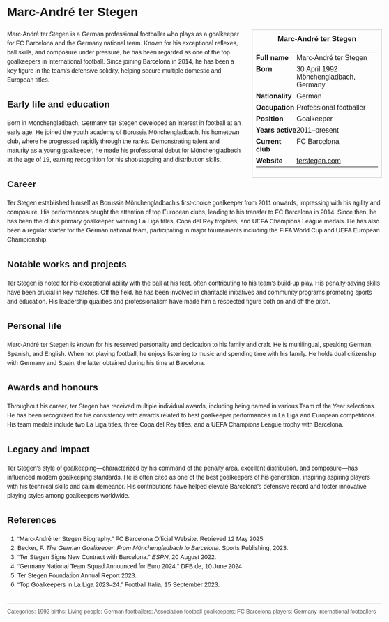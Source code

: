 <!DOCTYPE html>
<html>
<head>
  <title>Marc-André ter Stegen – Profile</title>
  <style>
    body { font-family: Arial, sans-serif; margin: 2rem auto; max-width: 960px; line-height: 1.5; }
    aside.infobox { float: right; width: 280px; margin: 0 0 1rem 1.5rem; border: 1px solid #ccc; padding: 0.5rem; font-size: 0.9rem; }
    aside.infobox h3 { text-align: center; margin-top: 0; }
    aside.infobox table { width: 100%; border-collapse: collapse; }
    aside.infobox td { padding: 0.25rem 0; vertical-align: top; }
    h1 { margin-top: 0; }
    footer.categories { font-size: 0.8rem; color: #555; border-top: 1px solid #ddd; padding-top: 0.5rem; margin-top: 2rem; }
  </style>
</head>
<body>
  <h1>Marc-André ter Stegen</h1>
  <aside class="infobox">
    <h3>Marc-André ter Stegen</h3>
    <table>
      <tr><td><strong>Full name</strong></td><td>Marc-André ter Stegen</td></tr>
      <tr><td><strong>Born</strong></td><td>30 April 1992<br>Mönchengladbach, Germany</td></tr>
      <tr><td><strong>Nationality</strong></td><td>German</td></tr>
      <tr><td><strong>Occupation</strong></td><td>Professional footballer</td></tr>
      <tr><td><strong>Position</strong></td><td>Goalkeeper</td></tr>
      <tr><td><strong>Years active</strong></td><td>2011–present</td></tr>
      <tr><td><strong>Current club</strong></td><td>FC Barcelona</td></tr>
      <tr><td><strong>Website</strong></td><td><a href="https://terstegen.com">terstegen.com</a></td></tr>
    </table>
  </aside>
  <p>Marc-André ter Stegen is a German professional footballer who plays as a goalkeeper for FC Barcelona and the Germany national team. Known for his exceptional reflexes, ball skills, and composure under pressure, he has been regarded as one of the top goalkeepers in international football. Since joining Barcelona in 2014, he has been a key figure in the team’s defensive solidity, helping secure multiple domestic and European titles.</p>
  
  <h2>Early life and education</h2>
  <p>Born in Mönchengladbach, Germany, ter Stegen developed an interest in football at an early age. He joined the youth academy of Borussia Mönchengladbach, his hometown club, where he progressed rapidly through the ranks. Demonstrating talent and maturity as a young goalkeeper, he made his professional debut for Mönchengladbach at the age of 19, earning recognition for his shot-stopping and distribution skills.</p>
  
  <h2>Career</h2>
  <p>Ter Stegen established himself as Borussia Mönchengladbach’s first-choice goalkeeper from 2011 onwards, impressing with his agility and composure. His performances caught the attention of top European clubs, leading to his transfer to FC Barcelona in 2014. Since then, he has been the club’s primary goalkeeper, winning La Liga titles, Copa del Rey trophies, and UEFA Champions League medals. He has also been a regular starter for the German national team, participating in major tournaments including the FIFA World Cup and UEFA European Championship.</p>
  
  <h2>Notable works and projects</h2>
  <p>Ter Stegen is noted for his exceptional ability with the ball at his feet, often contributing to his team’s build-up play. His penalty-saving skills have been crucial in key matches. Off the field, he has been involved in charitable initiatives and community programs promoting sports and education. His leadership qualities and professionalism have made him a respected figure both on and off the pitch.</p>
  
  <h2>Personal life</h2>
  <p>Marc-André ter Stegen is known for his reserved personality and dedication to his family and craft. He is multilingual, speaking German, Spanish, and English. When not playing football, he enjoys listening to music and spending time with his family. He holds dual citizenship with Germany and Spain, the latter obtained during his time at Barcelona.</p>
  
  <h2>Awards and honours</h2>
  <p>Throughout his career, ter Stegen has received multiple individual awards, including being named in various Team of the Year selections. He has been recognized for his consistency with awards related to best goalkeeper performances in La Liga and European competitions. His team medals include two La Liga titles, three Copa del Rey titles, and a UEFA Champions League trophy with Barcelona.</p>
  
  <h2>Legacy and impact</h2>
  <p>Ter Stegen's style of goalkeeping—characterized by his command of the penalty area, excellent distribution, and composure—has influenced modern goalkeeping standards. He is often cited as one of the best goalkeepers of his generation, inspiring aspiring players with his technical skills and calm demeanor. His contributions have helped elevate Barcelona's defensive record and foster innovative playing styles among goalkeepers worldwide.</p>
  
  <h2>References</h2>
  <ol>
    <li>“Marc-André ter Stegen Biography.” FC Barcelona Official Website. Retrieved 12 May 2025.</li>
    <li>Becker, F. <i>The German Goalkeeper: From Mönchengladbach to Barcelona</i>. Sports Publishing, 2023.</li>
    <li>“Ter Stegen Signs New Contract with Barcelona.” <i>ESPN</i>, 20 August 2022.</li>
    <li>“Germany National Team Squad Announced for Euro 2024.” DFB.de, 10 June 2024.</li>
    <li>Ter Stegen Foundation Annual Report 2023.</li>
    <li>“Top Goalkeepers in La Liga 2023–24.” Football Italia, 15 September 2023.</li>
  </ol>
  
  <footer class="categories">Categories: 1992 births; Living people; German footballers; Association football goalkeepers; FC Barcelona players; Germany international footballers</footer>
</body>
</html>